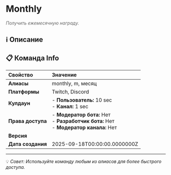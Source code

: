 # Monthly

<span style="color: #666; font-style: italic;">Получить ежемесячную награду.</span>

## ℹ️ Описание

## 📋 Команда Info

| **Свойство** | **Значение** |
|:----------------|:----------------|
| **Алиасы** | monthly, m, месяц |
| **Платформы** | Twitch, Discord |
| **Кулдаун** | - **Пользователь:** 10 sec<br> - **Канал:** 1 sec |
| **Права доступа** | - **Модератор бота:** Нет<br> - **Разработчик бота:** Нет<br> - **Модератор канала:** Нет |
| **Версия** |  |
| **Дата создания** | 2025-09-18T00:00:00.0000000Z |

---

💡 *Совет: Используйте команду любым из алиасов для более быстрого доступа.*
